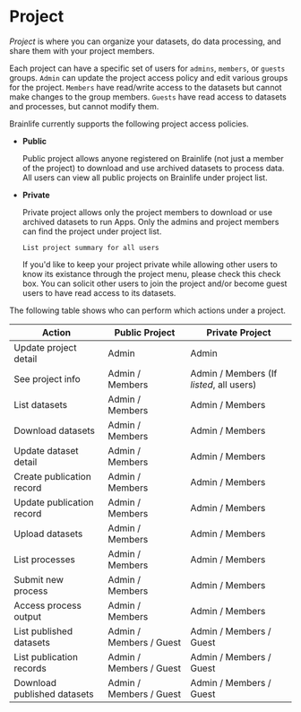 # Project

*Project* is where you can organize your datasets, do data processing, and share them with your project members.

Each project can have a specific set of users for `admins`, `members`, or `guests` groups. `Admin` can update the project access policy and edit various groups for the project. `Members` have read/write access to the datasets but cannot make changes to the group members. `Guests` have read access to datasets and processes, but cannot modify them.

Brainlife currently supports the following project access policies.

* **Public**

    Public project allows anyone registered on Brainlife (not just a member of the project) to download and use archived datasets to process data. All users can view all public projects on Brainlife under project list.

* **Private**

    Private project allows only the project members to download or use archived datasets to run Apps. Only the admins and project members can find the project under project list.

    `List project summary for all users` 

    If you'd like to keep your project private while allowing other users to know its existance through the project menu, please check this check box. You can solicit other users to join the project and/or become guest users to have read access to its datasets.

The following table shows who can perform which actions under a project.

| Action | Public Project | Private Project |
| ------------- | ------------- | ----- |
| Update project detail | Admin | Admin |
| See project info | Admin / Members | Admin / Members (If *listed*, all users) |
| List datasets | Admin / Members | Admin / Members |
| Download datasets | Admin / Members | Admin / Members |
| Update dataset detail | Admin / Members | Admin / Members |
| Create publication record | Admin / Members | Admin / Members |
| Update publication record | Admin / Members | Admin / Members |
| Upload datasets | Admin / Members | Admin / Members |
| List processes | Admin / Members | Admin / Members |
| Submit new process | Admin / Members | Admin / Members |
| Access process output | Admin / Members | Admin / Members |
| List published datasets | Admin / Members / Guest | Admin / Members / Guest |
| List publication records | Admin / Members / Guest | Admin / Members / Guest |
| Download published datasets | Admin / Members / Guest | Admin / Members / Guest |
